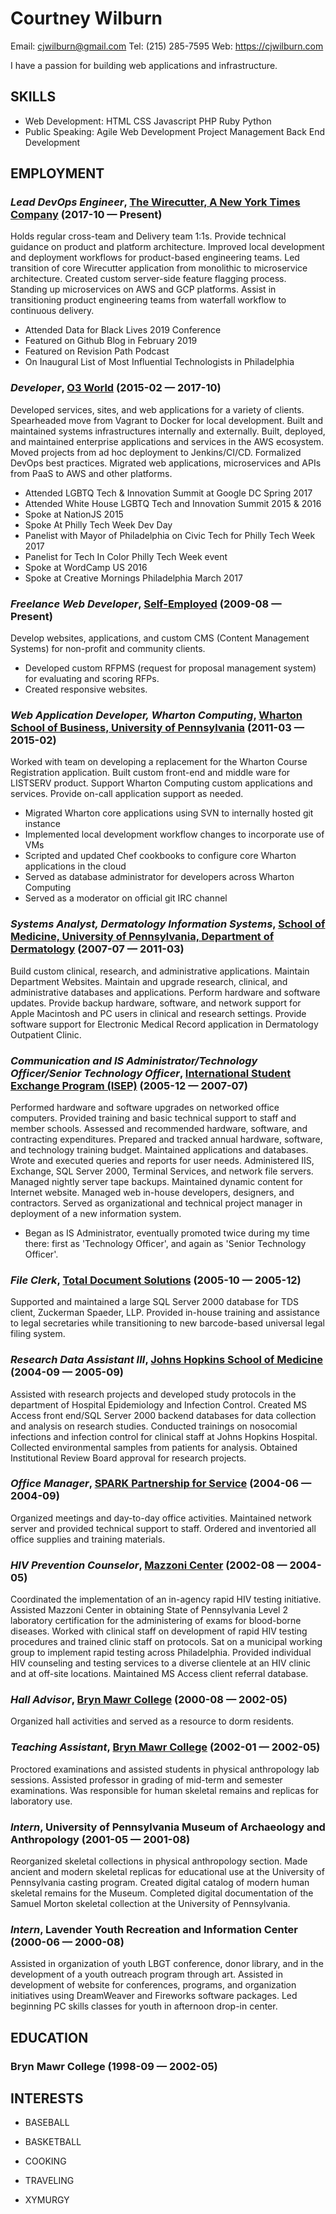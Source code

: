 Courtney Wilburn
============
Email: cjwilburn@gmail.com
Tel: (215) 285-7595
Web: https://cjwilburn.com

I have a passion for building web applications and infrastructure.

## SKILLS

  - Web Development: HTML CSS Javascript PHP Ruby Python 
  - Public Speaking: Agile Web Development Project Management Back End Development 

## EMPLOYMENT

### *Lead DevOps Engineer*, [The Wirecutter, A New York Times Company](https://thewirecutter.com) (2017-10 — Present)

Holds regular cross-team and Delivery team 1:1s. Provide technical guidance on product and platform architecture. Improved local development and deployment workflows for product-based engineering teams. Led transition of core Wirecutter application from monolithic to microservice architecture. Created custom server-side feature flagging process. Standing up microservices on AWS and GCP platforms. Assist in transitioning product engineering teams from waterfall workflow to continuous delivery.
  - Attended Data for Black Lives 2019 Conference
  - Featured on Github Blog in February 2019
  - Featured on Revision Path Podcast
  - On Inaugural List of Most Influential Technologists in Philadelphia

### *Developer*, [O3 World](https://o3world.com) (2015-02 — 2017-10)

Developed services, sites, and web applications for a variety of clients. Spearheaded move from Vagrant to Docker for local development. Built and maintained systems infrastructures internally and externally. Built, deployed, and maintained enterprise applications and services in the AWS ecosystem. Moved projects from ad hoc deployment to Jenkins/CI/CD. Formalized DevOps best practices. Migrated web applications, microservices and APIs from PaaS to AWS and other platforms.
  - Attended LGBTQ Tech & Innovation Summit at Google DC Spring 2017
  - Attended White House LGBTQ Tech and Innovation Summit 2015 & 2016
  - Spoke at NationJS 2015
  - Spoke At Philly Tech Week Dev Day
  - Panelist with Mayor of Philadelphia on Civic Tech for Philly Tech Week 2017
  - Panelist for Tech In Color Philly Tech Week event
  - Spoke at WordCamp US 2016
  - Spoke at Creative Mornings Philadelphia March 2017

### *Freelance Web Developer*, [Self-Employed](http://cjwilburn.com) (2009-08 — Present)

Develop websites, applications, and custom CMS (Content Management Systems) for non-profit and community clients.
  - Developed custom RFPMS (request for proposal management system) for evaluating and scoring RFPs.
  - Created responsive websites.

### *Web Application Developer, Wharton Computing*, [Wharton School of Business, University of Pennsylvania](http://wharton.upenn.edu) (2011-03 — 2015-02)

Worked with team on developing a replacement for the Wharton Course Registration application. Built custom front-end and middle ware for LISTSERV product. Support Wharton Computing custom applications and services. Provide on-call application support as needed.
  - Migrated Wharton core applications using SVN to internally hosted git instance
  - Implemented local development workflow changes to incorporate use of VMs
  - Scripted and updated Chef cookbooks to configure core Wharton applications in the cloud
  - Served as database administrator for developers across Wharton Computing
  - Served as a moderator on official git IRC channel

### *Systems Analyst, Dermatology Information Systems*, [School of Medicine, University of Pennsylvania, Department of Dermatology](https://www.med.upenn.edu) (2007-07 — 2011-03)

Build custom clinical, research, and administrative applications. Maintain Department Websites. Maintain and upgrade research, clinical, and administrative databases and applications. Perform hardware and software updates.  Provide backup hardware, software, and network support for Apple Macintosh and PC users in clinical and research settings. Provide software support for Electronic Medical Record application in Dermatology Outpatient Clinic.

### *Communication and IS Administrator/Technology Officer/Senior Technology Officer*, [International Student Exchange Program (ISEP)](https://www.isepstudyabroad.org/) (2005-12 — 2007-07)

  Performed hardware and software upgrades on networked office computers. Provided training and basic technical support to staff and member schools. Assessed and recommended hardware, software, and contracting expenditures. Prepared and tracked annual hardware, software, and technology training budget. Maintained applications and databases. Wrote and executed queries and reports for user needs. Administered IIS, Exchange, SQL Server 2000, Terminal Services, and network file servers. Managed nightly server tape backups. Maintained dynamic content for Internet website. Managed web in-house developers, designers, and contractors. Served as organizational and technical project manager in deployment of a new information system.
  - Began as IS Administrator, eventually promoted twice during my time there: first as 'Technology Officer', and again as 'Senior Technology Officer'.

### *File Clerk*, [Total Document Solutions](http://www.totaldocuments.com/) (2005-10 — 2005-12)

Supported and maintained a large SQL Server 2000 database for TDS client, Zuckerman Spaeder, LLP. Provided in-house training and assistance to legal secretaries while transitioning to new barcode-based universal legal filing system.

### *Research Data Assistant III*, [Johns Hopkins School of Medicine](http://www.hopkinsmedicine.org/som/) (2004-09 — 2005-09)

Assisted with research projects and developed study protocols in the department of Hospital Epidemiology and Infection Control. Created MS Access front end/SQL Server 2000 backend databases for data collection and analysis on research studies. Conducted trainings on nosocomial infections and infection control for clinical staff at Johns Hopkins Hospital. Collected environmental samples from patients for analysis. Obtained Institutional Review Board approval for research projects.

### *Office Manager*, [SPARK Partnership for Service](http://www.sparkpfs.org/) (2004-06 — 2004-09)

Organized meetings and day-to-day office activities. Maintained network server and provided technical support to staff. Ordered and inventoried all office supplies and training materials.

### *HIV Prevention Counselor*, [Mazzoni Center](http://mazzonicenter.org) (2002-08 — 2004-05)

Coordinated the implementation of an in-agency rapid HIV testing initiative. Assisted Mazzoni Center in obtaining State of Pennsylvania Level 2 laboratory certification for the administering of exams for blood-borne diseases.  Worked with clinical staff on development of rapid HIV testing procedures and trained clinic staff on protocols.  Sat on a municipal working group to implement rapid testing across Philadelphia. Provided individual HIV counseling and testing services to a diverse clientele at an HIV clinic and at off-site locations.  Maintained MS Access client referral database.

### *Hall Advisor*, [Bryn Mawr College](https://brynmawr.edu) (2000-08 — 2002-05)

Organized hall activities and served as a resource to dorm residents.

### *Teaching Assistant*, [Bryn Mawr College](https://brynmawr.edu) (2002-01 — 2002-05)

Proctored examinations and assisted students in physical anthropology lab sessions. Assisted professor in grading of mid-term and semester examinations. Was responsible for human skeletal remains and replicas for laboratory use.

### *Intern*, University of Pennsylvania Museum of Archaeology and Anthropology (2001-05 — 2001-08)

Reorganized skeletal collections in physical anthropology section. Made ancient and modern skeletal replicas for educational use at the University of Pennsylvania casting program. Created digital catalog of modern human skeletal remains for the Museum. Completed digital documentation of the Samuel Morton skeletal collection at the University of Pennsylvania.

### *Intern*, Lavender Youth Recreation and Information Center (2000-06 — 2000-08)

Assisted in organization of youth LBGT conference, donor library, and in the development of a youth outreach program through art.  Assisted in development of website for conferences, programs, and organization initiatives using DreamWeaver and Fireworks software packages. Led beginning PC skills classes for youth in afternoon drop-in center.




## EDUCATION

### Bryn Mawr College (1998-09 — 2002-05)













## INTERESTS

- BASEBALL

- BASKETBALL

- COOKING

- TRAVELING

- XYMURGY


